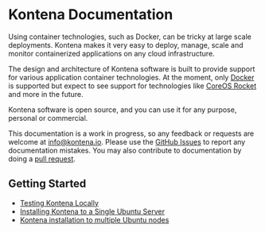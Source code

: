 # Kontena Documentation

Using container technologies, such as Docker, can be tricky at large scale deployments. Kontena makes it very easy to deploy, manage, scale and monitor containerized applications on any cloud infrastructure. 

The design and architecture of Kontena software is built to provide support for various application container technologies. At the moment, only [Docker](https://github.com/docker/docker) is supported but expect to see support for technologies like [CoreOS Rocket](https://github.com/coreos/rocket) and more in the future.

Kontena software is open source, and you can use it for any purpose, personal or commercial.

This documentation is a work in progress, so any feedback or requests are welcome at info@kontena.io. Please use the [GitHub Issues](https://github.com/kontena/docs/issues) to report any documentation mistakes. You may also contribute to documentation by doing a [pull request](https://help.github.com/articles/using-pull-requests/).

## Getting Started

* [Testing Kontena Locally](https://github.com/kontena/docs/blob/master/getting-started/local_testing.md)
* [Installing Kontena to a Single Ubuntu Server](https://github.com/kontena/docs/blob/master/getting-started/ubuntu_single_node.md)
* [Kontena installation to multiple Ubuntu nodes](https://github.com/kontena/docs/blob/master/getting-started/ubuntu_cluster.md)
